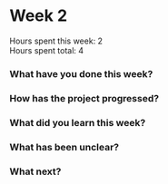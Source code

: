 # Week 2

Hours spent this week: 2  
Hours spent total: 4

### What have you done this week?


### How has the project progressed?


### What did you learn this week?


### What has been unclear?


### What next?
